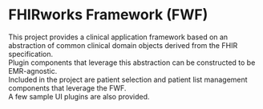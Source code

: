 # FHIRworks Framework (FWF)
This project provides a clinical application framework based on an abstraction of common clinical domain objects
derived from the FHIR specification.  
Plugin components that leverage this abstraction can be constructed to be EMR-agnostic.  
Included in the project are patient selection and patient list management components that leverage the FWF.  
A few sample UI plugins are also provided.
